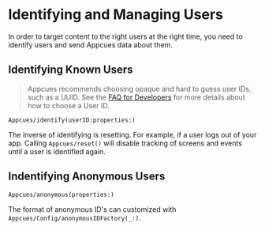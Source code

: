 # Identifying and Managing Users

In order to target content to the right users at the right time, you need to identify users and send Appcues data about them.

## Identifying Known Users

> Appcues recommends choosing opaque and hard to guess user IDs, such as a UUID. See the [FAQ for Developers](https://docs.appcues.com/article/159-faq#choosing-a-user-id) for more details about how to choose a User ID.

``Appcues/identify(userID:properties:)``

The inverse of identifying is resetting. For example, if a user logs out of your app. Calling ``Appcues/reset()`` will disable tracking of screens and events until a user is identified again.

## Indentifying Anonymous Users

``Appcues/anonymous(properties:)``

The format of anonymous ID's can customized with ``Appcues/Config/anonymousIDFactory(_:)``.
